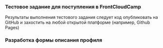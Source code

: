 ### Тестовое задание для поступления в FrontCloudCamp
Результаты выполнения тестового задания следует код опубликовать на GitHub и захостить на любой открытой платформе (например, Github Pages) 

### Разработка формы описания профиля
